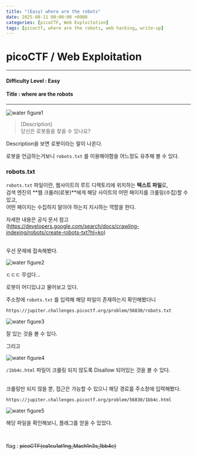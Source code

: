 ```yaml
---
title: "(Easy) where are the robots"
date: 2025-08-11 00:00:00 +0900
categories: [picoCTF, Web Exploitation]
tags: [picoctf, where are the robots, web hacking, write-up]
---
```


# picoCTF / Web Exploitation

---

#### Difficulty Level : Easy
#### Title : where are the robots

---

![water figure1](/assets/img/picoCTF/2025-08-08-00-14-53.png)

> [Description]  
> 당신은 로봇들을 찾을 수 있나요?

Description을 보면 로봇이라는 말이 나온다.

로봇을 언급하는거보니 `robots.txt` 를 이용해야함을 어느정도 유추해 볼 수 있다.

### robots.txt

`robots.txt` 파일이란, 웹사이트의 루트 디렉토리에 위치하는 **텍스트 파일**로,  
검색 엔진의 **웹 크롤러(로봇)**에게 해당 사이트의 어떤 페이지를 크롤링(수집)할 수 있고,  
어떤 페이지는 수집하지 말아야 하는지 지시하는 역할을 한다.

자세한 내용은 공식 문서 참고  
(https://developers.google.com/search/docs/crawling-indexing/robots/create-robots-txt?hl=ko)

<br>
우선 문제에 접속해봤다.

![water figure2](/assets/img/picoCTF/2025-08-08-00-33-06.png)

ㄷㄷㄷ 무섭다...

로봇이 어디있냐고 물어보고 있다.

주소창에 `robots.txt` 를 입력해 해당 파일이 존재하는지 확인해봤더니

`https://jupiter.challenges.picoctf.org/problem/56830/robots.txt`

![water figure3](/assets/img/picoCTF/2025-08-08-00-34-28.png)

잘 있는 것을 볼 수 있다.

그리고

![water figure4](/assets/img/picoCTF/2025-08-08-00-35-52.png)

`/1bb4c.html` 파일이 크롤링 되지 않도록 Disallow 되어있는 것을 볼 수 있다.

<br>
크롤링만 되지 않을 뿐, 접근은 가능할 수 있으니 해당 경로를 주소창에 입력해봤다.

`https://jupiter.challenges.picoctf.org/problem/56830/1bb4c.html`

![water figure5](/assets/img/picoCTF/2025-08-08-00-38-07.png)

해당 파일을 확인해보니, 플래그를 얻을 수 있었다.

<br>

flag : ~~picoCTF{ca1cu1at1ng_Mach1n3s_1bb4c}~~



